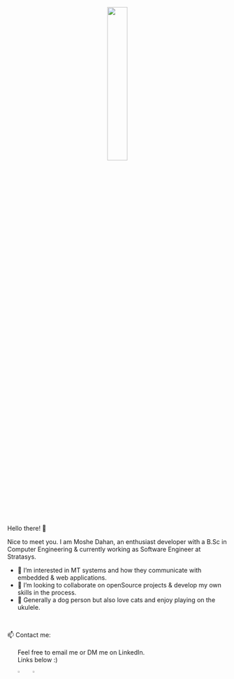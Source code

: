 
<p align="center"> 
<img src=https://raw.githubusercontent.com/gist/ZviMints/21c598c659081f9c0866e29a00bc2468/raw/05205bd01a980bfaaf4b81b8e5264d9fc127f73f/welcome.gif width="30%" ></p>



Hello there! 👋

Nice to meet you. I am Moshe Dahan, an enthusiast developer with a B.Sc in Computer Engineering & currently working as Software Engineer at Stratasys.
- 👀 I’m interested in MT systems and how they communicate with embedded & web applications. 
- 🙌 I’m looking to collaborate on openSource projects & develop my own skills in the process.
- 💖 Generally a dog person but also love cats and enjoy playing on the ukulele.
<p><br/></p>

📫 Contact me:<br/><br/>
&nbsp; &nbsp;&nbsp; &nbsp;Feel free to email me or DM me on LinkedIn.
<br/> &nbsp; &nbsp;&nbsp; &nbsp;Links below :) <br/><br/>
&nbsp; &nbsp;&nbsp; &nbsp;[<img src="https://cdn3.iconfinder.com/data/icons/social-messaging-ui-color-line/245532/116-512.png" align="center" width="3%">](mailto:dahanmoshe1991@gmail.com) 
&nbsp; &nbsp;
[<img src="https://www.vectorico.com/wp-content/uploads/2018/02/LinkedIn-Icon-Square.png" align="center" width="3%">](https://www.linkedin.com/in/moshe-dahan-8a08b6175/)




<!---
dahanmoshe1991/dahanmoshe1991 is a ✨ special ✨ repository because its `README.md` (this file) appears on your GitHub profile.
You can click the Preview link to take a look at your changes.
--->
